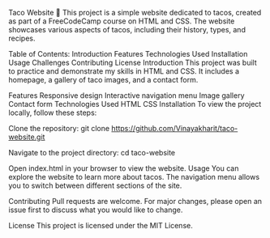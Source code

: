 Taco Website 🌮
This project is a simple website dedicated to tacos, created as part of a FreeCodeCamp course on HTML and CSS. The website showcases various aspects of tacos, including their history, types, and recipes.

Table of Contents:
Introduction
Features
Technologies Used
Installation
Usage
Challenges
Contributing
License
Introduction
This project was built to practice and demonstrate my skills in HTML and CSS. It includes a homepage, a gallery of taco images, and a contact form.

Features
Responsive design
Interactive navigation menu
Image gallery
Contact form
Technologies Used
HTML
CSS
Installation
To view the project locally, follow these steps:

Clone the repository:
git clone https://github.com/Vinayakharit/taco-website.git

Navigate to the project directory:
cd taco-website

Open index.html in your browser to view the website.
Usage
You can explore the website to learn more about tacos. The navigation menu allows you to switch between different sections of the site.

Contributing
Pull requests are welcome. For major changes, please open an issue first to discuss what you would like to change.

License
This project is licensed under the MIT License.
